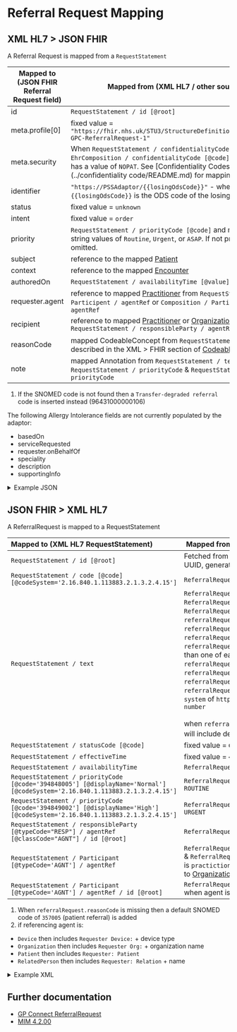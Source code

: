 # Referral Request Mapping

## XML HL7 > JSON FHIR

A Referral Request is mapped from a `RequestStatement`

| Mapped to (JSON FHIR Referral Request field) | Mapped from (XML HL7 / other source)                                                                                                                                                                                               |
|----------------------------------------------|------------------------------------------------------------------------------------------------------------------------------------------------------------------------------------------------------------------------------------|
| id                                           | `RequestStatement / id [@root]`                                                                                                                                                                                                    |
| meta.profile\[0]                             | fixed value = `"https://fhir.nhs.uk/STU3/StructureDefinition/CareConnect-GPC-ReferralRequest-1"`                                                                                                                                   |
| meta.security                                | When `RequestStatement / confidentialityCode [@code]` or `EhrComposition / confidentialityCode [@code]` is present and has a value of `NOPAT`. See [Confidentiality Codes](../confidentiality code/README.md) for mapping details. |
| identifier                                   | `"https://PSSAdaptor/{{losingOdsCode}}"` - where the `{{losingOdsCode}}` is the ODS code of the losing practice                                                                                                                    |
| status                                       | fixed value = `unknown`                                                                                                                                                                                                            |
| intent                                       | fixed value = `order`                                                                                                                                                                                                              |
| priority                                     | `RequestStatement / priorityCode [@code]` and mapped to string values of `Routine`, `Urgent`, or `ASAP`. If not present then it is omitted.                                                                                        |
| subject                                      | reference to the mapped [Patient](../patient/README.md)                                                                                                                                                                            |
| context                                      | reference to the mapped [Encounter](../encounters/README.md)                                                                                                                                                                       |
| authoredOn                                   | `RequestStatement / availabilityTime [@value]`                                                                                                                                                                                     |
| requester.agent                              | reference to mapped [Practitioner](../practitioners/README.md) from `RequestStatement / Participent / agentRef` or `Composition / Participent / agentRef`                                                                          |
| recipient                                    | reference to mapped [Practitioner](../practitioners/README.md) or [Organization](../organizations/README.md) from `RequestStatement / responsibleParty / agentRef`                                                                 |
| reasonCode                                   | mapped CodeableConcept from `RequestStatement / code` <sup>1</sup> as described in the XML > FHIR section of [Codeable Concept](../codeable%20concept/README.md)                                                                   |
| note                                         | mapped Annotation from `RequestStatement / text` & `RequestStatement / priorityCode` & `RequestStatement / priorityCode`                                                                                                           |

1.  If the SNOMED code is not found then a `Transfer-degraded referral` code is inserted instead (96431000000106)

The following Allergy Intolerance fields are not currently populated by the adaptor:
- basedOn
- serviceRequested
- requester.onBehalfOf
- speciality
- description
- supportingInfo


<details>
    <summary>Example JSON</summary>

```
{
    "resourceType": "ReferralRequest",
    "id": "referral-request-id",
    "meta": {
        "profile": [
            "https://fhir.nhs.uk/STU3/StructureDefinition/CareConnect-GPC-ReferralRequest-1"
        ]
    },
    "identifier": [
        {
            "system": "https://PSSAdaptor/2167888433",
            "value": "referral-request-id"
        }
    ],
    "status": "unknown",
    "intent": "order",
    "priority": "routine",
    "subject": {
        "reference": "Patient/180b44bf-31d8-407b-b8ca-994a3f4a226c"
    },
    "context": {
        "reference": "Encounter/2485BC20-90B4-11EC-B1E5-0800200C9A66"
    },
    "authoredOn": "2010-01-01T12:30:00+00:00",
    "requester": {
        "agent": {
            "reference": "Practitioner/58341512-03F3-4C8E-B41C-A8FCA3886BBB"
        }
    },
    "recipient": [
        {
            "reference": "Practitioner/B8CA3710-4D1C-11E3-9E6B-010000001205"
        }
    ],
    "reasonCode": [
        {
            "coding": [
                {
                    "extension": [
                        {
                            "url": "https://fhir.nhs.uk/STU3/StructureDefinition/Extension-coding-sctdescid",
                            "extension": [
                                {
                                    "url": "descriptionDisplay",
                                    "valueString": "Reason Code 1"
                                }
                            ]
                        }
                    ],
                    "system": "http://snomed.info/sct",
                    "code": "183885007",
                    "display": "Private referral to obstetrician"
                }
            ],
            "text": "Reason Code 1"
        }
    ],
    "note": [
        {
            "text": "Priority: Routine"
        },
        {
            "text": "Action Date: 2005-04-06"
        },
        {
            "text": "Test request statement text\n                                                            New line\n                                                        "
        }
    ]
}
```
</details>

## JSON FHIR > XML HL7

A ReferralRequest is mapped to a RequestStatement

| Mapped to (XML HL7 RequestStatement)                                                                                         | Mapped from (JSON FHIR / other source )                                                                                                                                                                                                                                                                                                                                                                                                                                                                                                                                                    |
|:-----------------------------------------------------------------------------------------------------------------------------|--------------------------------------------------------------------------------------------------------------------------------------------------------------------------------------------------------------------------------------------------------------------------------------------------------------------------------------------------------------------------------------------------------------------------------------------------------------------------------------------------------------------------------------------------------------------------------------------|
| `RequestStatement / id [@root]`                                                                                              | Fetched from resource ID or, if not valid UUID, generated by the Adaptor                                                                                                                                                                                                                                                                                                                                                                                                                                                                                                                   |
| `RequestStatement / code [@code] [@codeSystem='2.16.840.1.113883.2.1.3.2.4.15']`                                             | `ReferralRequest.reasonCode` <sup>1</sup>                                                                                                                                                                                                                                                                                                                                                                                                                                                                                                                                                  |
| `RequestStatement / text`                                                                                                    | `ReferralRequest.description` & `ReferralRequest.note` & `ReferralRequest.speciality` & `referralRequest.serviceRequested` & `referralRequest.supportingInfo`.  <br/>`referralRequest.reasonCode` or `referralRequest.Recipient.name` when more than one of each.  <br/>`referralRequest.Priority` when `referralRequest.priority` is `ASAP`.  <br/>`referralRequest.identifier.value` when `referralRequest.identifer` contains a `system` of `https://fhir.nhs.uk/Id/ubr-number`  <br/><br/>when `referralRequest.requester` is present will include details from this type <sup>2</sup> |
| `RequestStatement / statusCode [@code]`                                                                                      | fixed value = `Complete`                                                                                                                                                                                                                                                                                                                                                                                                                                                                                                                                                                   |
| `RequestStatement / effectiveTime`                                                                                           | fixed value = `<center nullFlavor="NI">`                                                                                                                                                                                                                                                                                                                                                                                                                                                                                                                                                   |
| `RequestStatement / availabilityTime`                                                                                        | `ReferralRequest.authoredOn`                                                                                                                                                                                                                                                                                                                                                                                                                                                                                                                                                               |
| `RequestStatement / priorityCode [@code='394848005'] [@displayName='Normal'] [@codeSystem='2.16.840.1.113883.2.1.3.2.4.15']` | `ReferralRequest.priority` when `priority` = `ROUTINE`                                                                                                                                                                                                                                                                                                                                                                                                                                                                                                                                     |
| `RequestStatement / priorityCode [@code='394849002'] [@displayName='High'] [@codeSystem='2.16.840.1.113883.2.1.3.2.4.15']`   | `ReferralRequest.priority` when `priority` = `URGENT`                                                                                                                                                                                                                                                                                                                                                                                                                                                                                                                                      |
| `RequestStatement / responsibleParty [@typeCode="RESP"] / agentRef [@classCode="AGNT"] / id [@root]`                         | `ReferralRequest.recipient.agentref.id`                                                                                                                                                                                                                                                                                                                                                                                                                                                                                                                                                    |
| `RequestStatement / Participant [@typeCode='AGNT'] / agentRef `                                                              | `ReferralRequest.requester.agent.reference` & `ReferralRequest.onBehalfOf`  when agent is `practictioner` and `onBehalfOf` is reference to [Organization](../organizations/README.md)                                                                                                                                                                                                                                                                                                                                                                                                      |
| `RequestStatement / Participant [@typeCode='AGNT'] / agentRef / id [@root]`                                                  | `ReferralRequest.requester.agent.reference` when agent is `practictioner`                                                                                                                                                                                                                                                                                                                                                                                                                                                                                                                  |

1. When `referralRequest.reasonCode` is missing then a default SNOMED code of `357005` (patient referral) is added
2. if referencing agent is:
* `Device` then includes `Requester Device:` + device type
* `Organization` then includes `Requester Org:` + organization name
* `Patient` then includes `Requester: Patient`
* `RelatedPerson` then includes `Requester: Relation` + name


<details><summary>Example XML</summary>

```
<component typeCode="COMP">
    <RequestStatement classCode="OBS" moodCode="RQO">
        <id root="B4303C92-4D1C-11E3-A2DD-010000000161" />
        <code code="8HV6." codeSystem="2.16.840.1.113883.2.1.3.2.4.14" displayName="Reason Code">
            <translation code="183885007" codeSystem="2.16.840.1.113883.2.1.3.2.4.15"
                displayName="Reason Code 1" />
            <translation code="8HV6.00" codeSystem="2.16.840.1.113883.2.1.6.2"
                displayName="Reason Code 2" />
        </code>
        <text>Test request statement text</text>
        <statusCode code="COMPLETE" />
        <effectiveTime>
            <center value="20050406" nullFlavor="NI" />
        </effectiveTime>
        <availabilityTime value="20100101123000" />
        <priorityCode code="394848005" displayName="Normal"
            codeSystem="2.16.840.1.113883.2.1.3.2.4.15">
            <originalText>Routine</originalText>
        </priorityCode>
        <responsibleParty typeCode="RESP">
            <agentRef classCode="AGNT">
                <id root="B8CA3710-4D1C-11E3-9E6B-010000001205" />
            </agentRef>
        </responsibleParty>
        <Participant typeCode="PPRF" contextControlCode="OP">
            <agentRef classCode="AGNT">
                <id root="58341512-03F3-4C8E-B41C-A8FCA3886BBB" />
            </agentRef>
        </Participant>
    </RequestStatement>
</component>
```
</details>

## Further documentation

- [GP Connect ReferralRequest](https://developer.nhs.uk/apis/gpconnect-1-6-0/accessrecord_structured_development_referralrequest.html)
- [MIM 4.2.00](https://data.developer.nhs.uk/dms/mim/4.2.00/Index.htm)